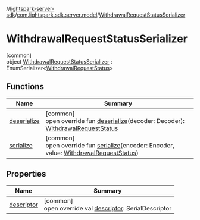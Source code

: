 //[lightspark-server-sdk](../../../index.md)/[com.lightspark.sdk.server.model](../index.md)/[WithdrawalRequestStatusSerializer](index.md)

# WithdrawalRequestStatusSerializer

[common]\
object [WithdrawalRequestStatusSerializer](index.md) : EnumSerializer&lt;[WithdrawalRequestStatus](../-withdrawal-request-status/index.md)&gt;

## Functions

| Name | Summary |
|---|---|
| [deserialize](index.md#-119773072%2FFunctions%2F-1086033721) | [common]<br>open override fun [deserialize](index.md#-119773072%2FFunctions%2F-1086033721)(decoder: Decoder): [WithdrawalRequestStatus](../-withdrawal-request-status/index.md) |
| [serialize](index.md#-1785449584%2FFunctions%2F-1086033721) | [common]<br>open override fun [serialize](index.md#-1785449584%2FFunctions%2F-1086033721)(encoder: Encoder, value: [WithdrawalRequestStatus](../-withdrawal-request-status/index.md)) |

## Properties

| Name | Summary |
|---|---|
| [descriptor](index.md#-54158242%2FProperties%2F-1086033721) | [common]<br>open override val [descriptor](index.md#-54158242%2FProperties%2F-1086033721): SerialDescriptor |
